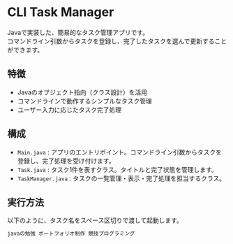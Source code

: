 # CLI Task Manager
Javaで実装した、簡易的なタスク管理アプリです。  
コマンドライン引数からタスクを登録し、完了したタスクを選んで更新することができます。

## 特徴
- Javaのオブジェクト指向（クラス設計）を活用
- コマンドラインで動作するシンプルなタスク管理
- ユーザー入力に応じたタスク完了処理


## 構成

- `Main.java` : アプリのエントリポイント。コマンドライン引数からタスクを登録し、完了処理を受け付けます。
- `Task.java` : タスク1件を表すクラス。タイトルと完了状態を管理します。
- `TaskManager.java` : タスクの一覧管理・表示・完了処理を担当するクラス。

## 実行方法

以下のように、タスク名をスペース区切りで渡して起動します。
```bash
javaの勉強 ポートフォリオ制作 競技プログラミング
